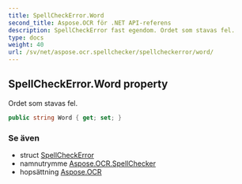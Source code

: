 ```yaml
---
title: SpellCheckError.Word
second_title: Aspose.OCR för .NET API-referens
description: SpellCheckError fast egendom. Ordet som stavas fel.
type: docs
weight: 40
url: /sv/net/aspose.ocr.spellchecker/spellcheckerror/word/
---
```

## SpellCheckError.Word property

Ordet som stavas fel.

```csharp
public string Word { get; set; }
```

### Se även

* struct [SpellCheckError](../)
* namnutrymme [Aspose.OCR.SpellChecker](../../spellcheckerror/)
* hopsättning [Aspose.OCR](../../../)


